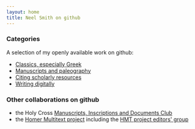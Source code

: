 ```yaml
---
layout: home
title: Neel Smith on github
---
```



### Categories ###


A selection of my openly available work on github:

- [Classics, especially Greek](classics)
- [Manuscripts and paleography](mss)
- [Citing scholarly resources](citation)
- [Writing digitally](writing)


### Other collaborations on github ###


- the Holy Cross [Manuscripts, Inscriptions and Documents Club](http://hcmid.github.io/) 
- the [Homer Multitext project](http://homermultitext.github.io) including the [HMT project editors' group](http://hmteditors.github.io/)



